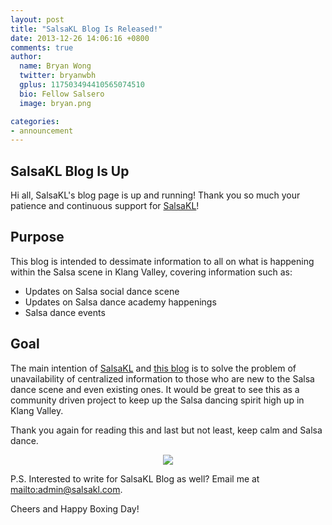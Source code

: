 ```yaml
---
layout: post
title: "SalsaKL Blog Is Released!"
date: 2013-12-26 14:06:16 +0800
comments: true
author:
  name: Bryan Wong
  twitter: bryanwbh
  gplus: 117503494410565074510 
  bio: Fellow Salsero
  image: bryan.png

categories: 
- announcement
---
```


## SalsaKL Blog Is Up
Hi all, SalsaKL's blog page is up and running! Thank you so much your patience and continuous support for [SalsaKL](http://www.salsakl.com)!

## Purpose
This blog is intended to dessimate information to all on what is happening within the Salsa scene in Klang Valley, covering information such as:

- Updates on Salsa social dance scene
- Updates on Salsa dance academy happenings
- Salsa dance events

<!--more-->

## Goal
The main intention of [SalsaKL](http://www.salsakl.com) and [this blog](http://blog.salsakl.com) is to solve the problem of unavailability of centralized information to those who are new to the Salsa dance scene and even existing ones. It would be great to see this as a community driven project to keep up the Salsa dancing spirit high up in Klang Valley.

Thank you again for reading this and last but not least, keep calm and Salsa dance.

<p align="center">
	<img src="/images/posts/salsa_dancing_silhouette.gif" />
</p>

P.S. Interested to write for SalsaKL Blog as well? Email me at <mailto:admin@salsakl.com>.

Cheers and Happy Boxing Day!
